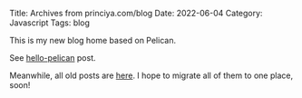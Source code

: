 Title: Archives from princiya.com/blog
Date: 2022-06-04
Category: Javascript
Tags: blog

This is my new blog home based on Pelican.

See [hello-pelican](./hello-pelican) post.

Meanwhile, all old posts are [here](https://princiya.com/blog). I hope to migrate all of them to one place, soon!


